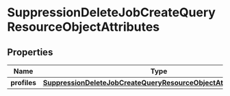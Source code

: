 # SuppressionDeleteJobCreateQueryResourceObjectAttributes

## Properties
Name | Type | Description | Notes
------------ | ------------- | ------------- | -------------
**profiles** | [**SuppressionDeleteJobCreateQueryResourceObjectAttributesProfiles**](SuppressionDeleteJobCreateQueryResourceObjectAttributesProfiles.md) |  |  [optional]
